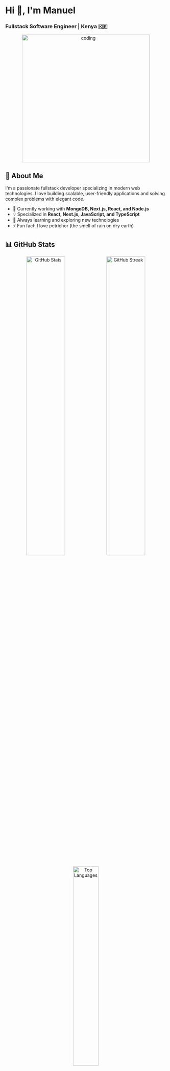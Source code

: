 # Hi 👋, I'm Manuel

### Fullstack Software Engineer | Kenya 🇰🇪

<div align="center">
  <img width="400" alt="coding" src="https://user-images.githubusercontent.com/74038190/229223263-cf2e4b07-2615-4f87-9c38-e37600f8381a.gif">
</div>

## 🚀 About Me

I'm a passionate fullstack developer specializing in modern web technologies. I love building scalable, user-friendly applications and solving complex problems with elegant code.

- 🔭 Currently working with **MongoDB, Next.js, React, and Node.js**
- 💡 Specialized in **React, Next.js, JavaScript, and TypeScript**
- 🌱 Always learning and exploring new technologies
- ⚡ Fun fact: I love petrichor (the smell of rain on dry earth)

## 📊 GitHub Stats

<div align="center">
  <img width="49%" src="https://github-readme-stats.vercel.app/api?username=meltjacTechs&show_icons=true&theme=tokyonight&hide_border=true&count_private=true" alt="GitHub Stats" />
  <img width="49%" src="https://github-readme-streak-stats.herokuapp.com/?user=meltjacTechs&theme=tokyonight&hide_border=true" alt="GitHub Streak" />
</div>

<div align="center">
  <img width="40%" src="https://github-readme-stats.vercel.app/api/top-langs?username=meltjacTechs&show_icons=true&locale=en&layout=compact&theme=tokyonight&hide_border=true&langs_count=8" alt="Top Languages" />
</div>

<div align="center">
  <img src="https://github-profile-trophy.vercel.app/?username=meltjacTechs&theme=tokyonight&no-frame=true&no-bg=false&margin-w=4&row=1" alt="GitHub Trophies" />
</div>

## 🤝 Connect With Me

<p align="center">
  <a href="https://linkedin.com/in/meltjac-techs-57b747246" target="_blank">
    <img src="https://img.shields.io/badge/LinkedIn-0077B5?style=for-the-badge&logo=linkedin&logoColor=white" alt="LinkedIn"/>
  </a>
  <a href="mailto:ebwire02@gmail.com">
    <img src="https://img.shields.io/badge/Email-D14836?style=for-the-badge&logo=gmail&logoColor=white" alt="Email"/>
  </a>
  <a href="https://instagram.com/_meltjac.techs" target="_blank">
    <img src="https://img.shields.io/badge/Instagram-E4405F?style=for-the-badge&logo=instagram&logoColor=white" alt="Instagram"/>
  </a>
  <a href="https://discord.gg/BfABewHT" target="_blank">
    <img src="https://img.shields.io/badge/Discord-7289DA?style=for-the-badge&logo=discord&logoColor=white" alt="Discord"/>
  </a>
</p>

<p align="center">
  <a href="https://codepen.io/meltjactechs" target="_blank">
    <img src="https://img.shields.io/badge/Codepen-000000?style=for-the-badge&logo=codepen&logoColor=white" alt="CodePen"/>
  </a>
  <a href="https://www.leetcode.com/meltjactechs" target="_blank">
    <img src="https://img.shields.io/badge/LeetCode-FFA116?style=for-the-badge&logo=leetcode&logoColor=black" alt="LeetCode"/>
  </a>
  <a href="https://www.hackerrank.com/ebwire02" target="_blank">
    <img src="https://img.shields.io/badge/HackerRank-2EC866?style=for-the-badge&logo=hackerrank&logoColor=white" alt="HackerRank"/>
  </a>
</p>

## ☕ Support My Work

If you find my projects helpful, consider buying me a coffee!

<p align="center">
  <a href="https://www.buymeacoffee.com/meltjactechs">
    <img src="https://cdn.buymeacoffee.com/buttons/v2/default-yellow.png" height="50" width="210" alt="Buy Me A Coffee"/>
  </a>
</p>

---

<p align="center">
  <img src="https://komarev.com/ghpvc/?username=meltjacTechs&label=Profile%20views&color=0e75b6&style=flat" alt="Profile views" />
</p>

<p align="center">💻 Made with ❤️ by Manuel</p>
